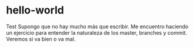 # hello-world
Test
Supongo que no hay mucho más que escribir. Me encuentro haciendo un ejercicio para entender la naturaleza de los master, branches y commit. Veremos si va bien o va mal.
